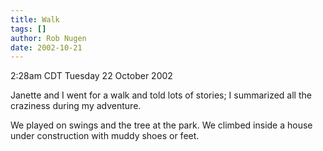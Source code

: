 ```yaml
---
title: Walk
tags: []
author: Rob Nugen
date: 2002-10-21
---
```


<p class=date>2:28am CDT Tuesday 22 October 2002</p>

<p>Janette and I went for a walk and told lots of stories; I
summarized all the craziness during my adventure.</p>

<p>We played on swings and the tree at the park.  We climbed inside a
house under construction with muddy shoes or feet.</p>

